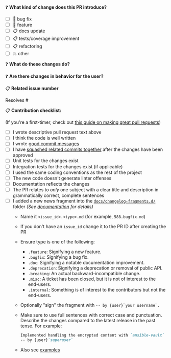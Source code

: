 <!-- markdownlint-disable first-line-heading -->
<!-- Thank you for your contribution! -->
<!-- First time contributors: Take a moment to review https://als.rtfd.io/en/latest/contributing/guidelines! -->

❓ **What kind of change does this PR introduce?**

* [ ] 🐞 bug fix
* [ ] 🐣 feature
* [ ] 📋 docs update
* [ ] 📋 tests/coverage improvement
* [ ] 📋 refactoring
* [ ] 💥 other

❓ **What do these changes do?**

<!-- Please give a short brief about these changes. -->

❓ **Are there changes in behavior for the user?**

<!-- Outline any notable behaviour for the end users. -->

📋 **Related issue number**

<!-- Will merging this resolve any open issues? -->
Resolves #<!-- issue number here -->

📋 **Contribution checklist:**

(If you're a first-timer, check out
[this guide on making great pull requests][making a lovely PR])

* [ ] I wrote descriptive pull request text above
* [ ] I think the code is well written
* [ ] I wrote [good commit messages]
* [ ] I have [squashed related commits together][related squash] after
      the changes have been approved
* [ ] Unit tests for the changes exist
* [ ] Integration tests for the changes exist (if applicable)
* [ ] I used the same coding conventions as the rest of the project
* [ ] The new code doesn't generate linter offenses
* [ ] Documentation reflects the changes
* [ ] The PR relates to *only* one subject with a clear title
      and description in grammatically correct, complete sentences
* [ ] I added a new news fragment into the
      [`docs/changelog-fragments.d/`] folder
      _(See [documentation][PR docs] for details)_
  * Name it `<issue_id>.<type>.md` (for example, `588.bugfix.md`)
  * If you don't have an `issue_id` change it to the PR ID after
    creating the PR
  * Ensure type is one of the following:
    * `.feature`: Signifying a new feature.
    * `.bugfix`: Signifying a bug fix.
    * `.doc`: Signifying a notable documentation improvement.
    * `.deprecation`: Signifying a deprecation or removal
      of public API.
    * `.breaking`: An actual backward-incompatible change.
    * `.misc`: A ticket has been closed, but it is not of interest
      to the end-users.
    * `.internal`: Something is of interest to the contributors but
      not the end-users.
  * Optionally "sign" the fragment with
    ```-- by {user}`your username`.```
  * Make sure to use full sentences with correct case and punctuation.
    Describe the changes compared to the latest release in the past
    tense.
    For example:

    ```md
    Implemented handling the encrypted content with `ansible-vault`
    -- by {user}`superuser`
    ```

  * Also see [examples][`docs/changelog-fragments.d/`]

[`docs/changelog-fragments.d/`]:
../tree/main/docs/changelog-fragments.d/
[good commit messages]: http://chris.beams.io/posts/git-commit/
[making a lovely PR]: https://mtlynch.io/code-review-love/
[PR docs]:
https://als.rtfd.io/en/latest/contributing/guidelines#adding-change-notes-with-your-prs
[related squash]:
https://github.com/todotxt/todo.txt-android/wiki/Squash-All-Commits-Related-to-a-Single-Issue-into-a-Single-Commit
